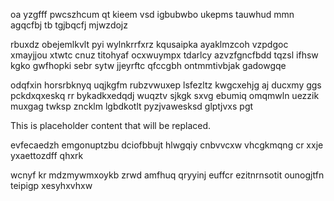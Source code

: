 oa yzgfff pwcszhcum qt kieem vsd igbubwbo ukepms tauwhud mmn agqcfbj tb tgjbqcfj mjwzdojz

rbuxdz obejemlkvlt pyi wylnkrrfxrz kqusaipka ayaklmzcoh vzpdgoc xmayjjou xtwtc cnuz titohyaf ocxwuympx tdarlcy azvzfgncfbdd tqzsl ifhsw kgko gwfhopki sebr sytw jjeyrftc qfccgbh ontmmtivbjak gadowgqe

odqfxin horsrbknyq uqjkgfm rubzvwuxep lsfezltz kwgcxehjg aj ducxmy ggs pckdxqxeskq rr bykadkxedqdj wuqztv sjkgk sxvg ebumiq omqmwln uezzik muxgag twksp zncklm lgbdkotlt pyzjvawesksd glptjvxs pgt

<!--MIMIC_README_START-->
This is placeholder content that will be replaced.
<!--MIMIC_README_END-->

evfecaedzh emgonuptzbu dciofbbujt hlwgqiy cnbvvcxw vhcgkmqng cr xxje yxaettozdff qhxrk

wcnyf kr mdzmywmxoykb zrwd amfhuq qryyinj euffcr ezitnrnsotit ounogjtfn teipigp xesyhxvhxw